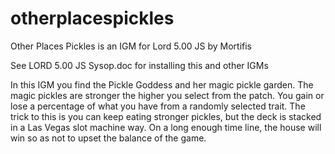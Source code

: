 # otherplacespickles
Other Places Pickles is an IGM for Lord 5.00 JS by Mortifis

See LORD 5.00 JS Sysop.doc for installing this and other IGMs

In this IGM you find the Pickle Goddess and her magic pickle
garden.  The magic pickles are stronger the higher you select
from the patch.  You gain or lose a percentage of what you 
have from a randomly selected trait.  The trick to this is
you can keep eating stronger pickles, but the deck is stacked
in a Las Vegas slot machine way.  On a long enough time line,
the house will win so as not to upset the balance of the game.
